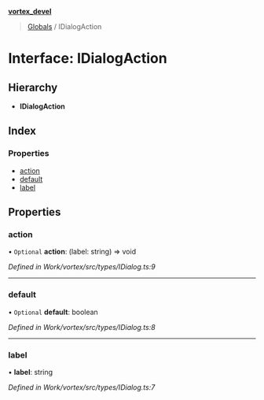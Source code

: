 **[vortex_devel](../README.md)**

> [Globals](../globals.md) / IDialogAction

# Interface: IDialogAction

## Hierarchy

* **IDialogAction**

## Index

### Properties

* [action](idialogaction.md#action)
* [default](idialogaction.md#default)
* [label](idialogaction.md#label)

## Properties

### action

• `Optional` **action**: (label: string) => void

*Defined in Work/vortex/src/types/IDialog.ts:9*

___

### default

• `Optional` **default**: boolean

*Defined in Work/vortex/src/types/IDialog.ts:8*

___

### label

•  **label**: string

*Defined in Work/vortex/src/types/IDialog.ts:7*
